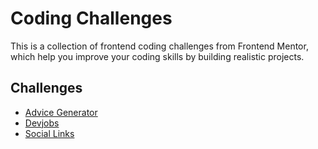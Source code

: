 # Coding Challenges

This is a collection of frontend coding challenges from Frontend Mentor, which help you improve your coding skills by building realistic projects.

## Challenges

- [Advice Generator](./packages/advice-generator)
- [Devjobs](./packages/devjobs)
- [Social Links](./packages/social-links)
